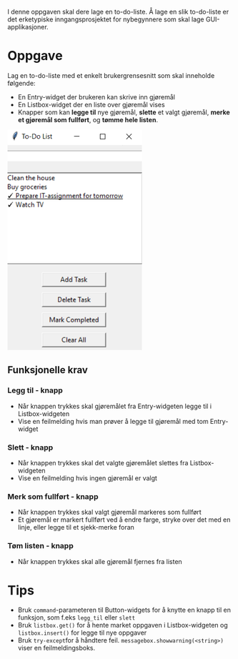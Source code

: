 I denne oppgaven skal dere lage en to-do-liste. Å lage en slik to-do-liste er det
erketypiske inngangsprosjektet for nybegynnere som skal lage GUI-applikasjoner.

# Oppgave
Lag en to-do-liste med et enkelt brukergrensesnitt som skal inneholde følgende:

- En Entry-widget der brukeren kan skrive inn gjøremål
- En Listbox-widget der en liste over gjøremål vises
- Knapper som kan **legge til** nye gjøremål, **slette** et valgt gjøremål, **merke et gjøremål som fullført**, og **tømme hele listen**.

![alt text](image.png)

## Funksjonelle krav

### Legg til - knapp
- Når knappen trykkes skal gjøremålet fra Entry-widgeten legge til i Listbox-widgeten
- Vise en feilmelding hvis man prøver å legge til gjøremål med tom Entry-widget

### Slett - knapp
- Når knappen trykkes skal det valgte gjøremålet slettes fra Listbox-widgeten
- Vise en feilmelding hvis ingen gjøremål er valgt

### Merk som fullført - knapp
- Når knappen trykkes skal valgt gjøremål markeres som fullført
- Et gjøremål er markert fullført ved å endre farge, stryke over det med en linje, eller legge til et sjekk-merke foran

### Tøm listen - knapp
- Når knappen trykkes skal alle gjøremål fjernes fra listen

# Tips
- Bruk `command`-parameteren til Button-widgets for å knytte en knapp til en funksjon, som f.eks `legg_til` eller `slett`
- Bruk `listbox.get()` for å hente market oppgaven i Listbox-widgeten og `listbox.insert()` for legge til nye oppgaver
- Bruk `try-except`for å håndtere feil. `messagebox.showwarning(<string>)` viser en feilmeldingsboks.
